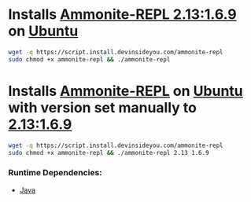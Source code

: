 # Installs [Ammonite-REPL 2.13:1.6.9](https://ammonite.io/#Ammonite-REPL) on [Ubuntu](https://www.ubuntu.com/)

```bash
wget -q https://script.install.devinsideyou.com/ammonite-repl
sudo chmod +x ammonite-repl && ./ammonite-repl
```

# Installs [Ammonite-REPL](https://ammonite.io/#Ammonite-REPL) on [Ubuntu](https://www.ubuntu.com/) with version set manually to [2.13:1.6.9](https://search.maven.org/search?q=g:org.scalameta%20scalafmt-cli)

```bash
wget -q https://script.install.devinsideyou.com/ammonite-repl
sudo chmod +x ammonite-repl && ./ammonite-repl 2.13 1.6.9
```

### Runtime Dependencies:
* [Java](https://github.com/DevInsideYou/install-java)

